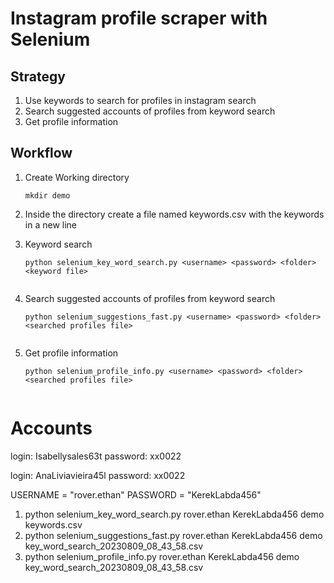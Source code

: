 
# Instagram profile scraper with Selenium

## Strategy

1. Use keywords to search for profiles in instagram search
2. Search suggested accounts of profiles from keyword search
3. Get profile information


## Workflow

1. Create Working directory

   ```
   mkdir demo
   ```

2. Inside the directory create a file named keywords.csv with the keywords in a new line
3. Keyword search

   ```
   python selenium_key_word_search.py <username> <password> <folder> <keyword file>
    
   ```

4. Search suggested accounts of profiles from keyword search

   ```
   python selenium_suggestions_fast.py <username> <password> <folder> <searched profiles file>
    
   ```

5. Get profile information

   ```
   python selenium_profile_info.py <username> <password> <folder> <searched profiles file>
    
   ```

# Accounts

login: Isabellysales63t
password: xx0022

login: AnaLiviavieira45l
password: xx0022

USERNAME = "rover.ethan"
PASSWORD = "KerekLabda456"

1. python selenium_key_word_search.py rover.ethan KerekLabda456 demo keywords.csv
2. python selenium_suggestions_fast.py rover.ethan KerekLabda456 demo key_word_search_20230809_08_43_58.csv
3. python selenium_profile_info.py rover.ethan KerekLabda456 demo key_word_search_20230809_08_43_58.csv